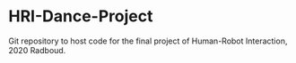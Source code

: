 # HRI-Dance-Project
Git repository to host code for the final project of Human-Robot Interaction, 2020 Radboud.

